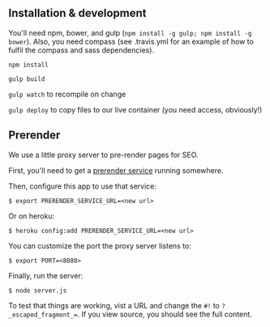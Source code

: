## Installation & development

You'll need npm, bower, and gulp (`npm install -g gulp; npm install -g bower`). Also, you need compass (see .travis.yml for an example of how to fulfil the compass and sass dependencies).

`npm install`

`gulp build`

`gulp watch` to recompile on change

`gulp deploy` to copy files to our live container (you need access, obviously!)

## Prerender

We use a little proxy server to pre-render pages for SEO.

First, you'll need to get a [prerender service](https://github.com/prerender/prerender) running somewhere.

Then, configure this app to use that service:

    $ export PRERENDER_SERVICE_URL=<new url>

Or on heroku:

    $ heroku config:add PRERENDER_SERVICE_URL=<new url>

You can customize the port the proxy server listens to:

    $ export PORT=<8080>

Finally, run the server:

    $ node server.js

To test that things are working, vist a URL and change the `#!` to
`?_escaped_fragment_=`. If you view source, you should see the full content.
